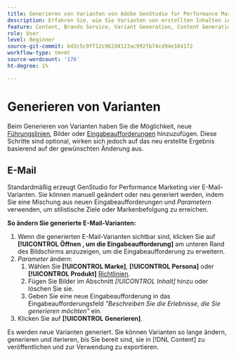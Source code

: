 ```yaml
---
title: Generieren von Varianten von Adobe GenStudio for Performance Marketing-Inhalten
description: Erfahren Sie, wie Sie Varianten von erstellten Inhalten in Adobe GenStudio for Performance Marketing generieren.
feature: Content, Brands Service, Variant Generation, Content Generation
role: User
level: Beginner
source-git-commit: bd3c5c9ff12c962d4123ac992fb74cd94e184172
workflow-type: tm+mt
source-wordcount: '176'
ht-degree: 1%

---
```



# Generieren von Varianten

Beim Generieren von Varianten haben Sie die Möglichkeit, neue [Führungslinien](/help/user-guide/guidelines/overview.md), Bilder oder [Eingabeaufforderungen](/help/user-guide/effective-prompts.md) hinzuzufügen. Diese Schritte sind optional, wirken sich jedoch auf das neu erstellte Ergebnis basierend auf der gewünschten Änderung aus.

## E-Mail

Standardmäßig erzeugt GenStudio for Performance Marketing vier E-Mail-Varianten. Sie können manuell geändert oder neu generiert werden, indem Sie eine Mischung aus neuen Eingabeaufforderungen und _Parametern_ verwenden, um stilistische Ziele oder Markenbefolgung zu erreichen.

**So ändern Sie generierte E-Mail-Varianten:**

1. Wenn die generierten E-Mail-Varianten sichtbar sind, klicken Sie auf **[!UICONTROL Öffnen , um die Eingabeaufforderung]** am unteren Rand des Bildschirms anzuzeigen, um die Eingabeaufforderung zu erweitern.
1. _Parameter_ ändern:
   1. Wählen Sie **[!UICONTROL Marke]**, **[!UICONTROL Persona]** oder **[!UICONTROL Produkt]** [Richtlinien](/help/user-guide/guidelines/overview.md).
   1. Fügen Sie Bilder im Abschnitt _[!UICONTROL Inhalt]_ hinzu oder löschen Sie sie.
   1. Geben Sie eine neue Eingabeaufforderung in das Eingabeaufforderungsfeld _&quot;Beschreiben Sie die Erlebnisse, die Sie generieren möchten&quot;_ ein.
1. Klicken Sie auf **[!UICONTROL Generieren]**.

Es werden neue Varianten generiert. Sie können Varianten so lange ändern, generieren und iterieren, bis Sie bereit sind, sie in [!DNL Content] zu veröffentlichen und zur Verwendung zu exportieren.
